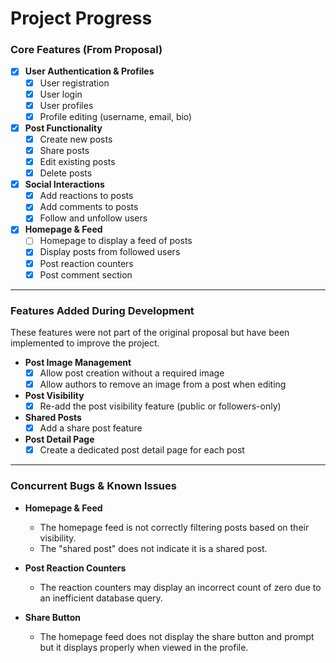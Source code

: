 # Project Progress

### Core Features (From Proposal)

- [x] **User Authentication & Profiles**
  - [x] User registration
  - [x] User login
  - [x] User profiles
  - [x] Profile editing (username, email, bio)
- [x] **Post Functionality**
  - [x] Create new posts
  - [x] Share posts
  - [x] Edit existing posts
  - [x] Delete posts
- [x] **Social Interactions**
  - [x] Add reactions to posts
  - [x] Add comments to posts
  - [x] Follow and unfollow users
- [x] **Homepage & Feed**
  - [ ] Homepage to display a feed of posts
  - [x] Display posts from followed users
  - [x] Post reaction counters
  - [x] Post comment section

***

### Features Added During Development 

These features were not part of the original proposal but have been implemented to improve the project.

- **Post Image Management**
  - [x] Allow post creation without a required image
  - [x] Allow authors to remove an image from a post when editing
- **Post Visibility**
  - [x] Re-add the post visibility feature (public or followers-only)
- **Shared Posts**
  - [x] Add a share post feature
- **Post Detail Page**
  - [x] Create a dedicated post detail page for each post

***

### Concurrent Bugs & Known Issues

- **Homepage & Feed**
  - The homepage feed is not correctly filtering posts based on their visibility.
  - The "shared post" does not indicate it is a shared post.

- **Post Reaction Counters**
  - The reaction counters may display an incorrect count of zero due to an inefficient database query.
 

- **Share Button**
  - The homepage feed does not display the share button and prompt but it displays properly when viewed in the profile. 

